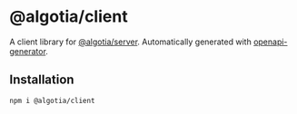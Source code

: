 # @algotia/client

A client library for [@algotia/server](https://github.com/Algotia/algotia/tree/master/packages/server). Automatically generated with [openapi-generator](https://github.com/OpenAPITools/openapi-generator).

## Installation

```console
npm i @algotia/client
```
